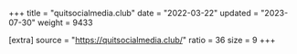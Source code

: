 +++
title = "quitsocialmedia.club"
date = "2022-03-22"
updated = "2023-07-30"
weight = 9433

[extra]
source = "https://quitsocialmedia.club/"
ratio = 36
size = 9
+++

